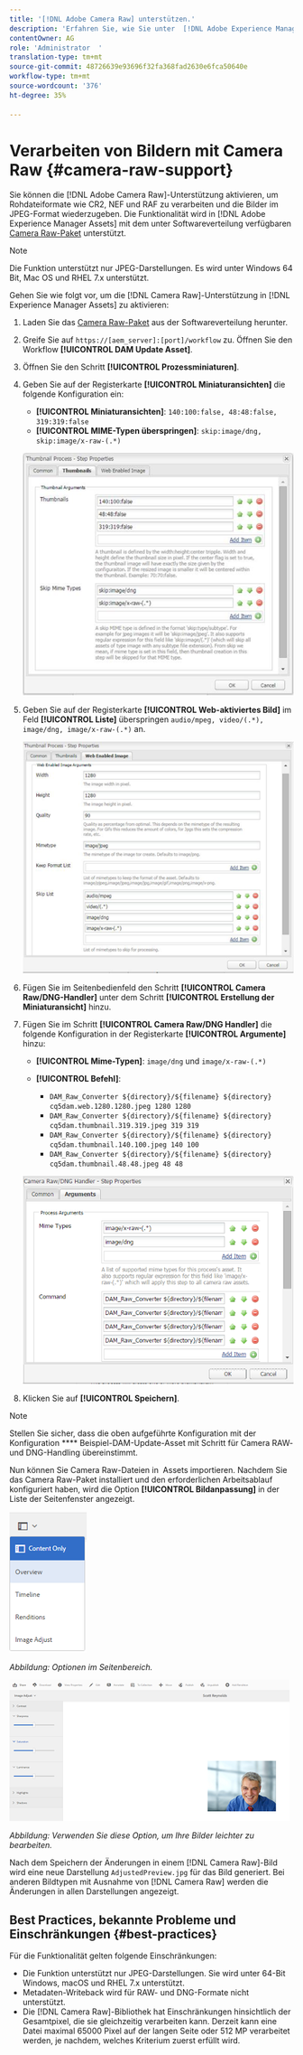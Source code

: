 ```yaml
---
title: '[!DNL Adobe Camera Raw] unterstützen.'
description: 'Erfahren Sie, wie Sie unter  [!DNL Adobe Experience Manager Assets] die Unterstützung aktivieren. [!DNL Adobe Camera Raw] '
contentOwner: AG
role: 'Administrator  '
translation-type: tm+mt
source-git-commit: 48726639e93696f32fa368fad2630e6fca50640e
workflow-type: tm+mt
source-wordcount: '376'
ht-degree: 35%

---
```



# Verarbeiten von Bildern mit Camera Raw {#camera-raw-support}

Sie können die [!DNL Adobe Camera Raw]-Unterstützung aktivieren, um Rohdateiformate wie CR2, NEF und RAF zu verarbeiten und die Bilder im JPEG-Format wiederzugeben. Die Funktionalität wird in [!DNL Adobe Experience Manager Assets] mit dem unter Softwareverteilung verfügbaren [Camera Raw-Paket](https://experience.adobe.com/#/downloads/content/software-distribution/en/aem.html?package=/content/software-distribution/en/details.html/content/dam/aem/public/adobe/packages/aem630/product/assets/aem-assets-cameraraw-pkg) unterstützt.

>[!NOTE]
>
>Die Funktion unterstützt nur JPEG-Darstellungen. Es wird unter Windows 64 Bit, Mac OS und RHEL 7.x unterstützt.

Gehen Sie wie folgt vor, um die [!DNL Camera Raw]-Unterstützung in [!DNL Experience Manager Assets] zu aktivieren:

1. Laden Sie das [Camera Raw-Paket](https://experience.adobe.com/#/downloads/content/software-distribution/en/aem.html?package=/content/software-distribution/en/details.html/content/dam/aem/public/adobe/packages/aem630/product/assets/aem-assets-cameraraw-pkg) aus der Softwareverteilung herunter.
1. Greife Sie auf `https://[aem_server]:[port]/workflow` zu. Öffnen Sie den Workflow **[!UICONTROL DAM Update Asset]**.
1. Öffnen Sie den Schritt **[!UICONTROL Prozessminiaturen]**.
1. Geben Sie auf der Registerkarte **[!UICONTROL Miniaturansichten]** die folgende Konfiguration ein:

   * **[!UICONTROL Miniaturansichten]**:  `140:100:false, 48:48:false, 319:319:false`
   * **[!UICONTROL MIME-Typen überspringen]**: `skip:image/dng, skip:image/x-raw-(.*)`

   ![chlimage_1-128](assets/chlimage_1-334.png)

1. Geben Sie auf der Registerkarte **[!UICONTROL Web-aktiviertes Bild]** im Feld **[!UICONTROL Liste]** überspringen `audio/mpeg, video/(.*), image/dng, image/x-raw-(.*)` an.

   ![chlimage_1-129](assets/chlimage_1-335.png)

1. Fügen Sie im Seitenbedienfeld den Schritt **[!UICONTROL Camera Raw/DNG-Handler]** unter dem Schritt **[!UICONTROL Erstellung der Miniaturansicht]** hinzu.
1. Fügen Sie im Schritt **[!UICONTROL Camera Raw/DNG Handler]** die folgende Konfiguration in der Registerkarte **[!UICONTROL Argumente]** hinzu:

   * **[!UICONTROL Mime-Typen]**:  `image/dng` und  `image/x-raw-(.*)`
   * **[!UICONTROL Befehl]**:

      * `DAM_Raw_Converter ${directory}/${filename} ${directory} cq5dam.web.1280.1280.jpeg 1280 1280`
      * `DAM_Raw_Converter ${directory}/${filename} ${directory} cq5dam.thumbnail.319.319.jpeg 319 319`
      * `DAM_Raw_Converter ${directory}/${filename} ${directory} cq5dam.thumbnail.140.100.jpeg 140 100`
      * `DAM_Raw_Converter ${directory}/${filename} ${directory} cq5dam.thumbnail.48.48.jpeg 48 48`

   ![chlimage_1-130](assets/chlimage_1-336.png)

1. Klicken Sie auf **[!UICONTROL Speichern]**.

>[!NOTE]
>
>Stellen Sie sicher, dass die oben aufgeführte Konfiguration mit der Konfiguration **** Beispiel-DAM-Update-Asset mit Schritt für Camera RAW- und DNG-Handling übereinstimmt.

Nun können Sie Camera Raw-Dateien in  Assets importieren. Nachdem Sie das Camera Raw-Paket installiert und den erforderlichen Arbeitsablauf konfiguriert haben, wird die Option **[!UICONTROL Bildanpassung]** in der Liste der Seitenfenster angezeigt.

![chlimage_1-131](assets/chlimage_1-337.png)

*Abbildung: Optionen im Seitenbereich.*

![chlimage_1-132](assets/chlimage_1-338.png)

*Abbildung: Verwenden Sie diese Option, um Ihre Bilder leichter zu bearbeiten.*

Nach dem Speichern der Änderungen in einem [!DNL Camera Raw]-Bild wird eine neue Darstellung `AdjustedPreview.jpg` für das Bild generiert. Bei anderen Bildtypen mit Ausnahme von [!DNL Camera Raw] werden die Änderungen in allen Darstellungen angezeigt.

## Best Practices, bekannte Probleme und Einschränkungen {#best-practices}

Für die Funktionalität gelten folgende Einschränkungen:

* Die Funktion unterstützt nur JPEG-Darstellungen. Sie wird unter 64-Bit Windows, macOS und RHEL 7.x unterstützt.
* Metadaten-Writeback wird für RAW- und DNG-Formate nicht unterstützt.
* Die [!DNL Camera Raw]-Bibliothek hat Einschränkungen hinsichtlich der Gesamtpixel, die sie gleichzeitig verarbeiten kann. Derzeit kann eine Datei maximal 65000 Pixel auf der langen Seite oder 512 MP verarbeitet werden, je nachdem, welches Kriterium zuerst erfüllt wird.
